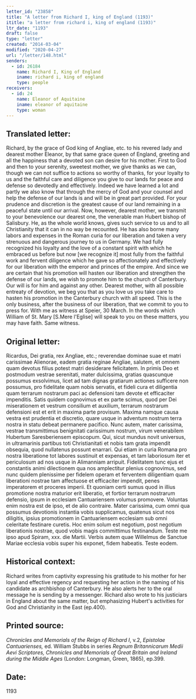 ```yaml
---
letter_id: "23858"
title: "A letter from Richard I, king of England (1193)"
ititle: "a letter from richard i, king of england (1193)"
ltr_date: "1193"
draft: false
type: "letter"
created: "2014-03-04"
modified: "2020-04-27"
url: "/letter/148.html"
senders:
  - id: 26184
    name: Richard I, King of England
    iname: richard i, king of england
    type: people
receivers:
  - id: 24
    name: Eleanor of Aquitaine
    iname: eleanor of aquitaine
    type: woman
---
```

<h2> Translated letter:</h2>Richard, by the grace of God king of Angliae, etc. to his revered lady and dearest mother Eleanor, by that same grace queen of England, greeting and all the happiness that a devoted son can desire for his mother.
First to God and then to your serenity, sweetest mother, we give thanks as we can, though we can not suffice to actions so worthy of thanks, for your loyalty to us and the faithful care and diligence you give to our lands for peace and defense so devotedly and effectively.  Indeed we have learned a lot and partly we also know that through the mercy of God and your counsel and help the defense of our lands is and will be in great part provided.  For your prudence and discretion is the greatest cause of our land remaining in a peaceful state until our arrival.  Now, however, dearest mother, we transmit to your benevolence our dearest one, the venerable man Hubert bishop of Salisbury.  He, as the whole world knows, gives such service to us and to all Christianity that it can in no way be recounted.  He has also borne many labors and expenses in the Roman curia for our liberation and taken a very strenuous and dangerous journey to us in Germany.  We had fully recognized his loyalty and the love of a constant spirit with which he embraced us before but now [we recognize it] most fully from the faithful work and fervent diligence which he gave so affectionately and effectively for our liberation with the emperor and princes of the empire.  And since we are certain that his promotion will hasten our liberation and strengthen the defense of our lands, we wish to promote him to the church of Canterbury.  Our will is for him and against any other.  Dearest mother, with all possible entreaty of devotion, we beg you that as you love us you take care to hasten his promotion in the Canterbury church with all speed.  This is the only business, after the business of our liberation, that we commit to you to press for.
With me as witness at Speier, 30 March.  In the words which William of St. Mary [S.Mere l'Eglise] will speak to you on these matters, you may have faith.  Same witness.
<h2 class="mt-4"> Original letter:</h2>Ricardus, Dei gratia, rex Angliae, etc.; reverendae dominae suae et matri carissimae Alienorae, eadem gratia reginae Angliae, salutem, et omnem quam devotus filius potest matri desiderare felicitatem. In primis Deo et postmodum vestrae serenitati, mater dulcissima, gratias quascunque possumus exsolvimus, licet ad tam dignas gratiarum actiones sufficere non possumus, pro fidelitate quam nobis servatis, et fideli cura et diligentia quam terrarum nostrarum paci ac defensioni tam devote et efficaciter impenditis. Satis quidem cognovimus et ex parte scimus, quod per Dei miserationem et vestrum consilium et auxilium, terrarum nostrarum defensioni est et erit in maxima parte provisum. Maxima namque causa vestra est prudentia et discretio, quare usque in adventum nostrum terra nostra in statu debeat permanere pacifico. Nunc autem, mater carissima, vestrae transmittimus benignitati carissimum nostrum, virum venerabilem Hubertum Saresberiensem episcopum. Qui, sicut mundus novit universus, in ultramarinis partibus toti Christianitati et nobis tam grata impendit obsequia, quod nullatenus possunt enarrari. Qui etiam in curia Romana pro nostra liberatione tot labores sustinuit et expensas, et tam laboriosum iter et periculosum ad nos usque in Alimanniam arripuit. Fidelitatem tunc ejus et constantis animi dilectionem qua nos amplectitur plenius cognovimus, sed nunc quidem plenissime per fidelem operam et ferventem diligentiam quam liberationi nostrae tam affectuose et efficaciter impendit, penes imperatorem et proceres imperii. Et quoniam certi sumus quod in illius promotione nostra maturior erit liberatio, et fortior terrarum nostrarum defensio, ipsum in ecclesiam Cantuariensem volumus promovere. Voluntas enim nostra est de ipso, et de alio contraire. Mater carissima, cum omni qua possumus devotionis instantia vobis supplicamus, quatenus sicut nos diligitis, ipsius promotionem in Cantuariensem ecclesiam sub omni celeritate festinare curetis. Hoc enim solum est negotium, post negotium liberationis nostrae, quod vobis magis committimus festinandum. Teste me ipso apud Spiram, xxx. die Martii. Verbis autem quae Willelmus de Sanctue Mariae ecclesia vobis super his exponet, fidem habeatis. Teste eodem.
<h2 class="mt-4"> Historical context:</h2>Richard writes from captivity expressing his gratitude to his mother for her loyal and effective regency and requesting her action in the naming of his candidate as archbishop of Canterbury.  He also alerts her to the oral message he is sending by a messenger.  Richard also wrote to his justiciars in England about the same matter, but emphasizing Hubert's activities for God and Christianity in the East (ep.400).
<h2 class="mt-4"> Printed source:</h2><p><em>Chronicles and Memorials of the Reign of Richard I</em>, v.2, <em>Epistolae Cantuarienses,</em> ed. William Stubbs in series <em>Regnum Britannicarum Medii Aevi Scriptores, Chronicles and Memorials of Great Britain and Ireland during the Middle Ages</em> (London: Longman, Green, 1865), ep.399.</p><h2 class="mt-4"> Date:</h2>1193
